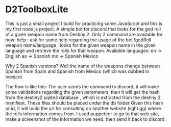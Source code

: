 # D2ToolboxLite
This is just a small project I build for practicing some JavaScript and this is my first node js project.
A simple bot for discord that looks for the god roll of a given weapon name from Destiny 2. 
Only 2 command are available for now:
he!p : ask for some help regarding the usage of the bot
!godRoll weapon name/language : looks for the given weapon name in the given language and retrieve the rolls for that weapon.
Available languages:
en -> English
es -> Spanish
mx -> Spanish Mexico

Why 2 Spanish versions? Well the name of the weapons change between Spanish from Spain and Spanish from Mexico (which was dubbed in mexico)

The flow is like this:
The user sends the command to discord, it will make some validations regarding the given parameters, then it will get the hash from the destiny2.sqlite3 database , which is extracted from the destiny 2 manifiest. These files should be placed under the db folder
Given this hash or id, it will build the url for consulting on another website (light.gg) where the rolls information comes from. 
I used puppeteer to go to that web site, make a screenshot of the information we need, then send it back to discord.

